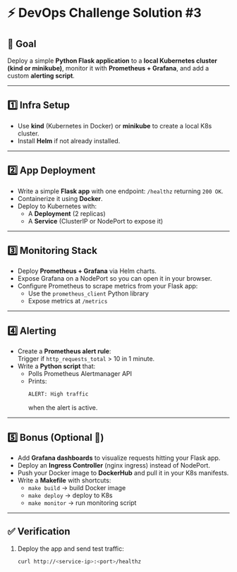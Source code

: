 # ⚡ DevOps Challenge Solution #3

## 🎯 Goal
Deploy a simple **Python Flask application** to a **local Kubernetes cluster (kind or minikube)**, monitor it with **Prometheus + Grafana**, and add a custom **alerting script**.

---

## 1️⃣ Infra Setup
- Use **kind** (Kubernetes in Docker) or **minikube** to create a local K8s cluster.
- Install **Helm** if not already installed.

---

## 2️⃣ App Deployment
- Write a simple **Flask app** with one endpoint: `/healthz` returning `200 OK`.
- Containerize it using **Docker**.
- Deploy to Kubernetes with:
  - A **Deployment** (2 replicas)
  - A **Service** (ClusterIP or NodePort to expose it)

---

## 3️⃣ Monitoring Stack
- Deploy **Prometheus + Grafana** via Helm charts.
- Expose Grafana on a NodePort so you can open it in your browser.
- Configure Prometheus to scrape metrics from your Flask app:
  - Use the `prometheus_client` Python library
  - Expose metrics at `/metrics`

---

## 4️⃣ Alerting
- Create a **Prometheus alert rule**:  
  Trigger if `http_requests_total` > 10 in 1 minute.
- Write a **Python script** that:
  - Polls Prometheus Alertmanager API
  - Prints:  
    ```bash
    ALERT: High traffic
    ```
    when the alert is active.

---

## 5️⃣ Bonus (Optional 🌟)
- Add **Grafana dashboards** to visualize requests hitting your Flask app.
- Deploy an **Ingress Controller** (nginx ingress) instead of NodePort.
- Push your Docker image to **DockerHub** and pull it in your K8s manifests.
- Write a **Makefile** with shortcuts:  
  - `make build` → build Docker image  
  - `make deploy` → deploy to K8s  
  - `make monitor` → run monitoring script  

---

## ✅ Verification
1. Deploy the app and send test traffic:
   ```bash
   curl http://<service-ip>:<port>/healthz
